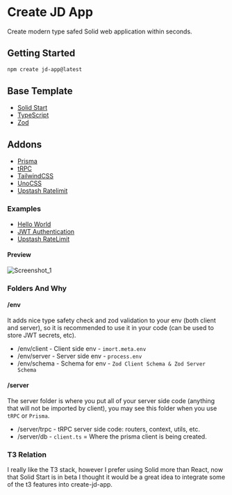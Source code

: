 # Create JD App

Create modern type safed Solid web application within seconds.

## Getting Started

```bash
npm create jd-app@latest
```

## Base Template

- [Solid Start](https://github.com/solidjs/solid-start)
- [TypeScript](https://github.com/microsoft/TypeScript)
- [Zod](https://github.com/colinhacks/zod)

## Addons

- [Prisma](https://github.com/prisma/prisma)
- [tRPC](https://github.com/trpc/trpc)
- [TailwindCSS](https://github.com/tailwindlabs/tailwindcss)
- [UnoCSS](https://github.com/unocss/unocss)
- [Upstash Ratelimit](https://github.com/upstash/ratelimit)

### Examples

- [Hello World](https://github.com/OrJDev/solid-start-trpc-hello-world/)
- [JWT Authentication](https://github.com/OrJDev/solid-trpc-authentication)
- [Upstash RateLimit](https://github.com/OrJDev/solid-trpc-redis-example)

#### Preview

![Screenshot_1](https://user-images.githubusercontent.com/91349014/201010596-4578b981-4183-4197-be43-6e01ed582954.png)

### Folders And Why

#### /env

It adds nice type safety check and zod validation to your env (both client and server), so it is recommended to use it in your code (can be used to store JWT secrets, etc).

- /env/client - Client side env - `imort.meta.env`
- /env/server - Server side env - `process.env`
- /env/schema - Schema for env - `Zod Client Schema & Zod Server Schema`

#### /server

The server folder is where you put all of your server side code (anything that will not be imported by client), you may see this folder when you use `tRPC` or `Prisma`.

- /server/trpc - tRPC server side code: routers, context, utils, etc.
- /server/db - `client.ts` = Where the prisma client is being created.

### T3 Relation

I really like the T3 stack, however I prefer using Solid more than React, now that Solid Start is in beta I thought it would be a great idea to integrate some of the t3 features into create-jd-app.
